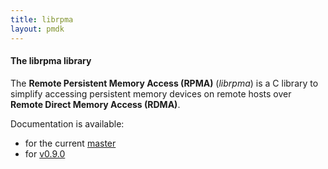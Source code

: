 ```yaml
---
title: librpma
layout: pmdk
---
```


#### The librpma library

The **Remote Persistent Memory Access (RPMA)** (*librpma*) is a C library to
simplify accessing persistent memory devices on remote hosts over
**Remote Direct Memory Access (RDMA)**.

Documentation is available:

* for the current [master](./master/librpma.7.html)
* for [v0.9.0](./releases/v0.9.0/librpma.7.html)
